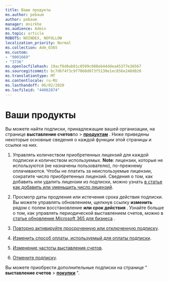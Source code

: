 ```yaml
---
title: Ваши продукты
ms.author: pebaum
author: pebaum
manager: mnirkhe
ms.audience: Admin
ms.topic: article
ROBOTS: NOINDEX, NOFOLLOW
localization_priority: Normal
ms.collection: Adm_O365
ms.custom:
- "9001669"
- "3736"
ms.openlocfilehash: 19acf6d8ab01c0599c088eb44ddea45377e36567
ms.sourcegitcommit: bc7d6f4f3c9f7060d073f5130e1ec856e248d020
ms.translationtype: MT
ms.contentlocale: ru-RU
ms.lasthandoff: 06/02/2020
ms.locfileid: "44062874"
---
```

# <a name="your-products"></a>Ваши продукты

Вы можете найти подписки, принадлежащие вашей организации, на странице **выставление счетов**по  >  **[продуктам](https://go.microsoft.com/fwlink/p/?linkid=842054)** . Ниже приведены некоторые основные сведения о каждой функции этой страницы и ссылки на них.

1. Управлять количеством приобретенных лицензий для каждой подписки и количеством используемых.  **Note**: лицензии, которые не используются (не назначены пользователю), по-прежнему оплачиваются.  Чтобы не платить за неиспользуемые лицензии, сократите число приобретенных лицензий. Сведения о том, как добавить или удалить лицензии из подписки, можно узнать [в статье как добавить или уменьшить число лицензий](https://docs.microsoft.com/alchemyinsights/how-to-add-or-reduce-licenses).

2. Просмотр даты продления или истечения срока действия подписки.  Вы можете управлять обновлением, щелкнув ссылку **изменить** рядом с полем восстановление **или срок действия** .  Узнайте больше о том, как управлять периодической выставлением счетов, можно в [статье обновление Microsoft 365 для бизнеса](https://go.microsoft.com/fwlink/?linkid=2119216) .

3. [Повторно активируйте просроченную или отключенную подписку](https://go.microsoft.com/fwlink/?linkid=2117519).

4. [Изменить способ оплаты, используемый для оплаты подписки](https://go.microsoft.com/fwlink/?linkid=2117167).

5. [Изменение частоты выставления счетов](https://go.microsoft.com/fwlink/?linkid=2119112).

6. [Отмените подписку](https://go.microsoft.com/fwlink/?linkid=2119113).

Вы можете приобрести дополнительные подписки на странице " **выставление счетов**  >  [**покупки**](https://go.microsoft.com/fwlink/p/?linkid=868433) ".
